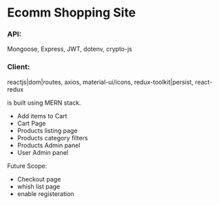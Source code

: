 # Ecomm Shopping Site 

### API:
Mongoose, Express, JWT, dotenv, crypto-js
### Client:
reactjs|dom|routes, axios, material-ui/icons, redux-toolkit|persist, react-redux

is built using MERN stack.
- Add items to Cart 
- Cart Page
- Products listing page
- Products category filters
- Products Admin panel
- User Admin panel

Future Scope:
- Checkout page
- whish list page
- enable registeration
